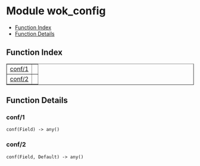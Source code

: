

# Module wok_config #
* [Function Index](#index)
* [Function Details](#functions)


<a name="index"></a>

## Function Index ##


<table width="100%" border="1" cellspacing="0" cellpadding="2" summary="function index"><tr><td valign="top"><a href="#conf-1">conf/1</a></td><td></td></tr><tr><td valign="top"><a href="#conf-2">conf/2</a></td><td></td></tr></table>


<a name="functions"></a>

## Function Details ##

<a name="conf-1"></a>

### conf/1 ###

`conf(Field) -> any()`


<a name="conf-2"></a>

### conf/2 ###

`conf(Field, Default) -> any()`


